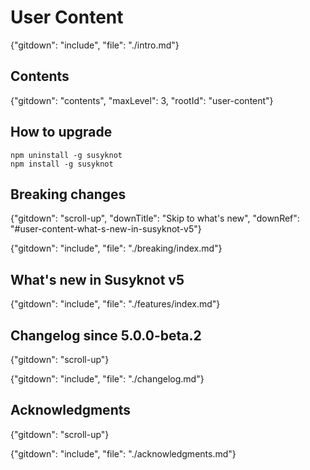 # User Content

{"gitdown": "include", "file": "./intro.md"}

## Contents

{"gitdown": "contents", "maxLevel": 3, "rootId": "user-content"}

## How to upgrade

```
npm uninstall -g susyknot
npm install -g susyknot
```

## Breaking changes
{"gitdown": "scroll-up", "downTitle": "Skip to what's new", "downRef": "#user-content-what-s-new-in-susyknot-v5"}

{"gitdown": "include", "file": "./breaking/index.md"}

## What's new in Susyknot v5

{"gitdown": "include", "file": "./features/index.md"}

## Changelog since 5.0.0-beta.2
{"gitdown": "scroll-up"}

{"gitdown": "include", "file": "./changelog.md"}

## Acknowledgments
{"gitdown": "scroll-up"}

{"gitdown": "include", "file": "./acknowledgments.md"}
